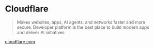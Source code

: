 # Cloudflare

> Makes websites, apps, AI agents, and networks faster and more secure.
> Developer platform is the best place to build modern apps and deliver AI initiatives

[cloudflare.com](https://www.cloudflare.com/)
